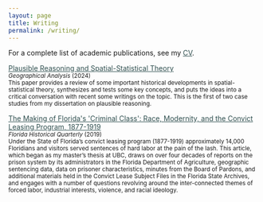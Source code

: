 ```yaml
---
layout: page
title: Writing
permalink: /writing/
---
```


For a complete list of academic publications, see my <a style="color:DarkSlateGray" href="{{ site.baseurl }}/CV/">CV</a>.


<a style="color:DarkSlateGray" href="{{ site.baseurl }}/spatial-stats-theory/">Plausible Reasoning and Spatial-Statistical Theory</a>
<br/> <small><i> Geographical Analysis </i> (2024)
<br/>
This paper provides a review of some important historical developments in spatial-statistical theory, synthesizes and tests some key concepts, and puts the ideas into a critical conversation with recent some writings on the topic. This is the first of two case studies from my dissertation on plausible reasoning. </small>

<a style="color:DarkSlateGray" href="{{ site.baseurl }}/florida/">The Making of Florida's 'Criminal Class': Race, Modernity, and the Convict Leasing Program, 1877-1919</a>
<br/> <small><i> Florida Historical Quarterly </i> (2019)
<br/>
Under the State of Florida’s convict leasing program (1877-1919) approximately 14,000 Floridians and visitors served sentences of hard labor at the pain of the lash. This article, which began as my master’s thesis at UBC, draws on over four decades of reports on the prison system by its administrators in the Florida Department of Agriculture, geographic sentencing data, data on prisoner characteristics, minutes from the Board of Pardons, and additional materials held in the Convict Lease Subject Files in the Florida State Archives, and engages with a number of questions revolving around the inter-connected themes of forced labor, industrial interests, violence, and racial ideology.</small>

